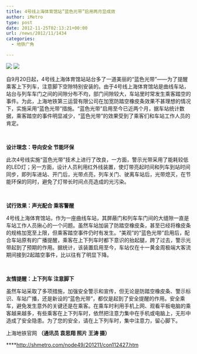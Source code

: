 ```yaml
---
title: 4号线上海体育馆站”蓝色光带”启用两月显成效
author: iMetro
type: post
date: 2012-11-25T02:13:21+00:00
url: /news/2012/11/1434
categories:
  - 地铁广角

---
```

![][1] ![][2]

<span>自9月20日起，4号线上海体育馆站站台多了一道美丽的“蓝色光带”——为了提醒乘客上下列车，注意脚下空隙特别安装的。由于4号线上海体育馆站是曲线车站，站台与列车车门之间的间隙分布不均，部门间隙较大，车站里时常发生乘客踏空的事件。为此，上海地铁第三运营有限公司在加宽防踏空橡皮条效果不甚理想的情况下，实施采用“蓝色光带”措施。“蓝色光带”启用至今已近两个月，据车站统计数据，乘客踏空的事件明显减少，“蓝色光带”的效果受到了乘客们和车站工作人员的肯定。</span>

**<span> </span>**

**<span>设计理念：导向安全 节能环保</span>**

<span>此次4号线实施“蓝色光带”技术上进行了改良，一方面，警示光带采用了能耗较低的LED灯；另一方面，设计人员利用红外线装置，使灯带亮起时间和列车到站时间同步，即列车进站、开门后，光带点亮，列车关门、驶离车站后，光带熄灭，在节能环保的同时，避免了灯带长时间点亮造成的光污染。</span>

**<span> </span>**

**<span>试行效果：声光配合 乘客警醒</span>**

<span>4号线上海体育馆站，作为一座曲线车站，其屏蔽门和列车车门间的大缝隙一直是车站工作人员揪心的一个问题。虽然车站加装了防踏空橡皮条，甚至已经将橡皮条的规格加宽至上限，但乘客踏空事件仍时有发生。“美观”的“蓝色光带”启用后，配合车站原有的广播提醒，乘客在上下列车时都下意识的抬起腿，跨了过去，警示光带起到了预期的作用。据统计，该装置启用至今，车站仅在十一黄金周极端大客流期间接到2起踏空事件，比以往有了明显下降。</span>

<span> </span>

**<span>友情提醒：上下列车 注意脚下</span>**

<span>虽然车站采取了多项措施，加强安全警示和宣传，但无论是防踏空橡皮条、警示标识、车站广播，还是新设的“蓝色光带”，都仅是起到了安全提醒的作用。安全乘车，避免发生意外的关键还是在乘客。在乘车时利用手机上网、观看平板电脑的乘客越来越多，有些乘客在上下列车时，依然把注意力集中在手机或电脑上，无形中造成了安全隐患。为了您的安全，请在上下列车时，集中注意力，留心脚下。</span>

上海地铁官网 **（通讯员 袁思翔 照片 王涛 摄）**

****<http://shmetro.com/node49/201211/con112427.htm>

 [1]: http://shmetro.com/node49/201211/images/img112427_1.jpg
 [2]: http://shmetro.com/node49/201211/images/img112427_0.jpg
